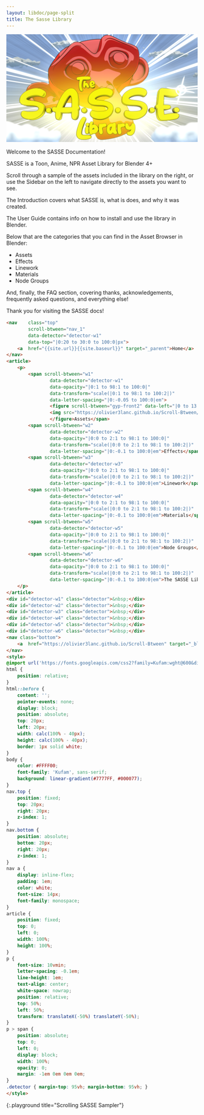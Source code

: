 ```yaml
---
layout: libdoc/page-split
title: The Sasse Library
---
```

![](/assets/SASSE_Library_Splash.png)

Welcome to the SASSE Documentation!

SASSE is a Toon, Anime, NPR Asset Library for Blender 4+

Scroll through a sample of the assets included in the library on the right, or use the Sidebar on the left to navigate directly to the assets you want to see.

The Introduction covers what SASSE is, what is does, and why it was created.

The User Guide contains info on how to install and use the library in Blender.

Below that are the categories that you can find in the Asset Browser in Blender:
- Assets
- Effects
- Linework
- Materials
- Node Groups

And, finally, the FAQ section, covering thanks, acknowledgements, frequently asked questions, and everything else!

Thank you for visiting the SASSE docs!

```html
<nav    class="top"
        scroll-btween="nav_1"
        data-detector="detector-w1" 
        data-top="|0:20 to 30:0 to 100:0|px">
    <a  href="{{site.url}}{{site.baseurl}}" target="_parent">Home</a>
</nav>
<article>
    <p>
        <span scroll-btween="w1" 
                data-detector="detector-w1" 
                data-opacity="|0:1 to 98:1 to 100:0|" 
                data-transform="scale(|0:1 to 98:1 to 100:2|)" 
                data-letter-spacing="|0:-0.05 to 100:0|em">
                <figure scroll-btween="gyp-front2" data-left="|0 to 13|%" data-top="|0 to -5|%">
                <img src="https://olivier3lanc.github.io/Scroll-Btween/img/gyp2-front-1000.webp" alt="Bearded vulture">
                </figure>Assets</span>
        <span scroll-btween="w2" 
                data-detector="detector-w2" 
                data-opacity="|0:0 to 2:1 to 98:1 to 100:0|" 
                data-transform="scale(|0:0 to 2:1 to 98:1 to 100:2|)" 
                data-letter-spacing="|0:-0.1 to 100:0|em">Effects</span>
        <span scroll-btween="w3" 
                data-detector="detector-w3" 
                data-opacity="|0:0 to 2:1 to 98:1 to 100:0|" 
                data-transform="scale(|0:0 to 2:1 to 98:1 to 100:2|)" 
                data-letter-spacing="|0:-0.1 to 100:0|em">Linework</span>
        <span scroll-btween="w4" 
                data-detector="detector-w4" 
                data-opacity="|0:0 to 2:1 to 98:1 to 100:0|" 
                data-transform="scale(|0:0 to 2:1 to 98:1 to 100:2|)" 
                data-letter-spacing="|0:-0.1 to 100:0|em">Materials</span>
        <span scroll-btween="w5" 
                data-detector="detector-w5" 
                data-opacity="|0:0 to 2:1 to 98:1 to 100:0|" 
                data-transform="scale(|0:0 to 2:1 to 98:1 to 100:2|)" 
                data-letter-spacing="|0:-0.1 to 100:0|em">Node Groups</span>
        <span scroll-btween="w6" 
                data-detector="detector-w6" 
                data-opacity="|0:0 to 2:1 to 98:1 to 100:0|" 
                data-transform="scale(|0:0 to 2:1 to 98:1 to 100:2|)" 
                data-letter-spacing="|0:-0.1 to 100:0|em">The SASSE Library</span>
    </p>
</article>
<div id="detector-w1" class="detector">&nbsp;</div>
<div id="detector-w2" class="detector">&nbsp;</div>
<div id="detector-w3" class="detector">&nbsp;</div>
<div id="detector-w4" class="detector">&nbsp;</div>
<div id="detector-w5" class="detector">&nbsp;</div>
<div id="detector-w6" class="detector">&nbsp;</div>
<nav class="bottom">
    <a  href="https://olivier3lanc.github.io/Scroll-Btween" target="_blank">This demo uses ScrollBtween</a>
</nav>  
<style>
@import url('https://fonts.googleapis.com/css2?family=Kufam:wght@600&display=swap');
html {
    position: relative;
}
html::before {
    content: '';
    pointer-events: none;
    display: block;
    position: absolute;
    top: 20px;
    left: 20px;
    width: calc(100% - 40px);
    height: calc(100% - 40px);
    border: 1px solid white;
}
body {
    color: #FFFF00;
    font-family: 'Kufam', sans-serif;
    background: linear-gradient(#7777FF, #000077);
}
nav.top {
    position: fixed;
    top: 20px;
    right: 20px;
    z-index: 1;
}
nav.bottom {
    position: absolute;
    bottom: 20px;
    right: 20px;
    z-index: 1;
}
nav a {
    display: inline-flex;
    padding: 1em;
    color: white;
    font-size: 14px;
    font-family: monospace;
}
article {
    position: fixed;
    top: 0;
    left: 0;
    width: 100%;
    height: 100%;
}
p {
    font-size: 10vmin;
    letter-spacing: -0.1em;
    line-height: 1em;
    text-align: center;
    white-space: nowrap;
    position: relative;
    top: 50%;
    left: 50%;
    transform: translateX(-50%) translateY(-50%);
}
p > span {
    position: absolute;
    top: 0;
    left: 0;
    display: block;
    width: 100%;
    opacity: 0;
    margin: -1em 0em 0em 0em;
}
.detector { margin-top: 95vh; margin-bottom: 95vh; }
</style>
```
{:.playground title="Scrolling SASSE Sampler"}
